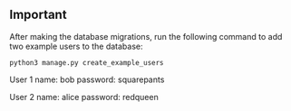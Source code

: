 ## **Important**

After making the database migrations, run the following
command to add two example users to the database:

```
python3 manage.py create_example_users
```

User 1
name: bob
password: squarepants

User 2
name: alice
password: redqueen